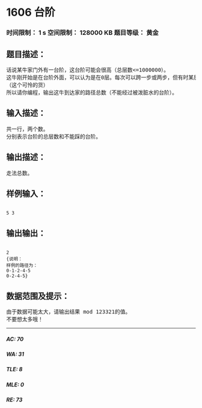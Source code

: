 # 1606 台阶   
### 时间限制： 1 s     空间限制： 128000 KB     题目等级： 黄金  
## 题目描述：  

<pre>
话说某牛家门外有一台阶，这台阶可能会很高（总层数<=1000000）。
这牛刚开始是在台阶外面，可以认为是在0层。每次可以跨一步或两步，但有时某层台阶上会被人泼上脏水，这层就不能走了~~
（这个可怜的货）
所以请你编程，输出这牛到达家的路径总数（不能经过被泼脏水的台阶）。
</pre>
  
  
## 输入描述：  

<pre>
共一行，两个数。
分别表示台阶的总层数和不能踩的台阶。
</pre>
  
  
## 输出描述：  

<pre>
走法总数。
</pre>
  
  
## 样例输入：  

<pre><code>
5 3
</code></pre>
  
  
## 输出输出：  

<pre><code>
2
{说明：
样例的路径为：
0-1-2-4-5
0-2-4-5}
</code></pre>
  
  
## 数据范围及提示：  

<pre>
由于数据可能太大，请输出结果 mod 123321的值。
不要想太多哦！
</pre>
  
  
***  

##### AC: 70  
##### WA: 31  
##### TLE: 8  
##### MLE: 0  
##### RE: 73  
